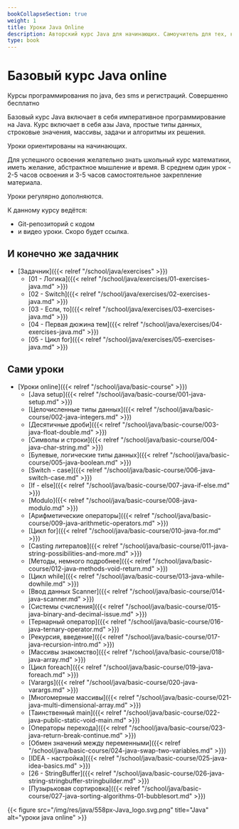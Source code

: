 ```yaml
---
bookCollapseSection: true
weight: 1
title: Уроки Java Online
description: Авторский курс Java для начинающих. Самоучитель для тех, кто хочет учиться online. Базовый курс Java включает в себя императивное программирование на Java. Курс включает в себя азы Java, простые типы данных, строковые значения, массивы, задачи и алгоритмы их решения.
type: book 
---
```


# Базовый курс Java online

Курсы программирования по java, без sms и регистраций. Совершенно бесплатно

Базовый курс Java включает в себя императивное программирование на Java. Курс включает в себя азы Java, простые типы данных, строковые значения, массивы, задачи и алгоритмы их решения. 

Уроки ориентированы на начинающих. 

Для успешного освоения желательно знать школьный курс математики, иметь желание, абстрактное мышление и время. В среднем один урок - 2-5 часов освоения и 3-5 часов самостоятельное закрепление материала.

Уроки регулярно дополняются.

К данному курсу ведётся:
- Git-репозиторий с кодом
- и видео уроки.
Скоро будет ссылка.

## И конечно же задачник
  - [Задачник]({{< relref "/school/java/exercises" >}})
    - [01 - Логика]({{< relref "/school/java/exercises/01-exercises-java.md" >}})
    - [02 - Switch]({{< relref "/school/java/exercises/02-exercises-java.md" >}})
    - [03 - Если, то]({{< relref "/school/java/exercises/03-exercises-java.md" >}})
    - [04 - Первая дюжина тем]({{< relref "/school/java/exercises/04-exercises-java.md" >}})
    - [05 - Цикл for]({{< relref "/school/java/exercises/05-exercises-java.md" >}})
    
## Сами уроки

  - [Уроки online]({{< relref "/school/java/basic-course" >}})
    - [Java setup]({{< relref "/school/java/basic-course/001-java-setup.md" >}})
    - [Целочисленные типы данных]({{< relref "/school/java/basic-course/002-java-integers.md" >}})
    - [Десятичные дроби]({{< relref "/school/java/basic-course/003-java-float-double.md" >}})
    - [Символы и строки]({{< relref "/school/java/basic-course/004-java-char-string.md" >}})
    - [Булевые, логические типы данных]({{< relref "/school/java/basic-course/005-java-boolean.md" >}})
    - [Switch - case]({{< relref "/school/java/basic-course/006-java-switch-case.md" >}})
    - [If - else]({{< relref "/school/java/basic-course/007-java-if-else.md" >}})
    - [Modulo]({{< relref "/school/java/basic-course/008-java-modulo.md" >}})
    - [Арифметические операторы]({{< relref "/school/java/basic-course/009-java-arithmetic-operators.md" >}})
    - [Цикл for]({{< relref "/school/java/basic-course/010-java-for.md" >}})
    - [Casting литералов]({{< relref "/school/java/basic-course/011-java-string-possibilities-and-more.md" >}})
    - [Методы, немного подробнее]({{< relref "/school/java/basic-course/012-java-methods-void-return.md" >}})
    - [Цикл while]({{< relref "/school/java/basic-course/013-java-while-dowhile.md" >}})
    - [Ввод данных Scanner]({{< relref "/school/java/basic-course/014-java-scanner.md" >}})
    - [Системы счисления]({{< relref "/school/java/basic-course/015-java-binary-and-decimal-issue.md" >}})
    - [Тернарный оператор]({{< relref "/school/java/basic-course/016-java-ternary-operator.md" >}})
    - [Рекурсия, введение]({{< relref "/school/java/basic-course/017-java-recursion-intro.md" >}})
    - [Массивы знакомство]({{< relref "/school/java/basic-course/018-java-array.md" >}})
    - [Цикл foreach]({{< relref "/school/java/basic-course/019-java-foreach.md" >}})
    - [Varargs]({{< relref "/school/java/basic-course/020-java-varargs.md" >}})
    - [Многомерные массивы]({{< relref "/school/java/basic-course/021-java-multi-dimensional-array.md" >}})
    - [Таинственный main]({{< relref "/school/java/basic-course/022-java-public-static-void-main.md" >}})
    - [Операторы перехода]({{< relref "/school/java/basic-course/023-java-return-break-continue.md" >}})
    - [Обмен значений между переменными]({{< relref "/school/java/basic-course/024-java-swap-two-variables.md" >}})
    - [IDEA - настройка]({{< relref "/school/java/basic-course/025-java-idea-basics.md" >}})
    - [26 - StringBuffer]({{< relref "/school/java/basic-course/026-java-string-stringbuffer-stringbuilder.md" >}})
    - [Пузырьковая сортировка]({{< relref "/school/java/basic-course/027-java-sorting-algorithms-01-bubblesort.md" >}})
    
{{< figure src="/img/res/java/558px-Java_logo.svg.png" title="Java" alt="уроки java online" >}}